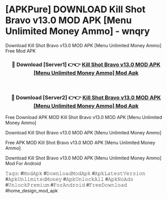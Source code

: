 # [APKPure] DOWNLOAD Kill Shot Bravo v13.0 MOD APK [Menu Unlimited Money Ammo] - wnqry
Download Kill Shot Bravo v13.0 MOD APK [Menu Unlimited Money Ammo] Free Mod APK

<div align="center">
<h3>🔴 Download [Server1] 👉👉 <a href="https://apk-comot.site?title=Kill_Shot_Bravo_v13.0_MOD_APK_[Menu_Unlimited_Money_Ammo]">Kill Shot Bravo v13.0 MOD APK [Menu Unlimited Money Ammo] Mod Apk</a></h3><br>

<h3>🔴 Download [Server2] 👉👉 <a href="https://apk-comot.site?title=Kill_Shot_Bravo_v13.0_MOD_APK_[Menu_Unlimited_Money_Ammo]">Kill Shot Bravo v13.0 MOD APK [Menu Unlimited Money Ammo] Mod Apk</a></h3>
</div>


Free Download APK MOD Kill Shot Bravo v13.0 MOD APK [Menu Unlimited Money Ammo]

Download Kill Shot Bravo v13.0 MOD APK [Menu Unlimited Money Ammo] 

Free APK MOD Kill Shot Bravo v13.0 MOD APK [Menu Unlimited Money Ammo] 

Download Kill Shot Bravo v13.0 MOD APK [Menu Unlimited Money Ammo] Mod For Android

𝚃𝚊𝚐𝚜: #𝙼𝚘𝚍𝙰𝚙𝚔 #𝙳𝚘𝚠𝚗𝚕𝚘𝚊𝚍𝙼𝚘𝚍𝙰𝚙𝚔 #𝙰𝚙𝚔𝙻𝚊𝚝𝚎𝚜𝚝𝚅𝚎𝚛𝚜𝚒𝚘𝚗 #𝙰𝚙𝚔𝚄𝚗𝚕𝚒𝚖𝚒𝚝𝚎𝚍𝙼𝚘𝚗𝚎𝚢 #𝙰𝚙𝚔𝚄𝚗𝚕𝚘𝚌𝚔𝙰𝚕𝚕 #𝙰𝚙𝚔𝙽𝚘𝙰𝚍𝚜 #𝚄𝚗𝚕𝚘𝚌𝚔𝙿𝚛𝚎𝚖𝚒𝚞𝚖 #𝙵𝚘𝚛𝙰𝚗𝚍𝚛𝚘𝚒𝚍 #𝙵𝚛𝚎𝚎𝙳𝚘𝚠𝚗𝚕𝚘𝚊𝚍 #home_design_mod_apk